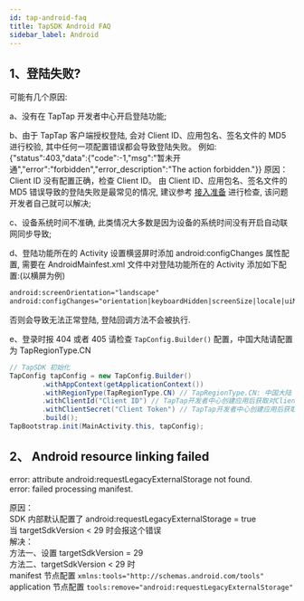 ```yaml
---
id: tap-android-faq
title: TapSDK Android FAQ
sidebar_label: Android
---
```


## 1、登陆失败?
可能有几个原因: 

a、没有在 TapTap 开发者中心开启登陆功能;

b、由于 TapTap 客户端授权登陆, 会对 Client ID、应用包名、签名文件的 MD5 进行校验, 其中任何一项配置错误都会导致登陆失败。
例如:{"status":403,"data":{"code":-1,"msg":"暂未开通","error":"forbidden","error_description":"The action forbidden."}}
原因：Client ID 没有配置正确，检查 Client ID。 由 Client ID、应用包名、签名文件的 MD5 错误导致的登陆失败是最常见的情况, 建议参考 [接入准备](/sdk/pro-in)  进行检查, 该问题开发者自己就可以解决;

c、设备系统时间不准确, 此类情况大多数是因为设备的系统时间没有开启自动联网同步导致;

d、登陆功能所在的 Activity 设置横竖屏时添加 android:configChanges 属性配置, 需要在 AndroidMainfest.xml 文件中对登陆功能所在的 Activity 添加如下配置:(以横屏为例)
```xml
android:screenOrientation="landscape"
android:configChanges="orientation|keyboardHidden|screenSize|locale|uiMode|screenLayout"
```
否则会导致无法正常登陆, 登陆回调方法不会被执行.

e、登录时报 404 或者 405 
请检查 `TapConfig.Builder()` 配置，中国大陆请配置为 TapRegionType.CN
```java
// TapSDK 初始化
TapConfig tapConfig = new TapConfig.Builder()
        .withAppContext(getApplicationContext())
        .withRegionType(TapRegionType.CN) // TapRegionType.CN: 中国大陆  TapRegionType.IO: 国际
        .withClientId("Client ID") // TapTap开发者中心创建应用后获取对Client ID
        .withClientSecret("Client Token") // TapTap开发者中心创建应用后获取对Client Token
        .build();
TapBootstrap.init(MainActivity.this, tapConfig);
```


## 2、 Android resource linking failed
error: attribute android:requestLegacyExternalStorage not found.  
error: failed processing manifest.

原因：  
SDK 内部默认配置了 android:requestLegacyExternalStorage = true  
当 targetSdkVersion < 29 时会报这个错误  
解决：  
方法一、设置 targetSdkVersion = 29  
方法二、targetSdkVersion < 29 时  
manifest 节点配置 `xmlns:tools="http://schemas.android.com/tools"`  
application 节点配置 `tools:remove="android:requestLegacyExternalStorage"`

